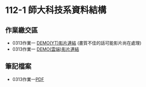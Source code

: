 # 112-1 師大科技系資料結構
## 作業繳交區
*   0313作業一 [DEMO(YT)影片連結](https://youtu.be/NiAC3Ofhz4Y) (畫質不佳的話可能影片尚在處理)
*   0313作業一 [DEMO(雲端)影片連結](https://drive.google.com/file/d/1k0yWs3oSj_9V5FL3TNXei-jSCpr0ohBB/view?usp=sharing)

## 筆記檔案
-   0313作業一[PDF](https://drive.google.com/file/d/1Zjp7Z8Bv_b3g5I1v1Is5pol2w6L53ZLm/view?usp=sharing)


